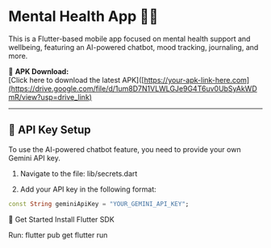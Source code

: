 # Mental Health App 🤖🧠

This is a Flutter-based mobile app focused on mental health support and wellbeing, featuring an AI-powered chatbot, mood tracking, journaling, and more.

📱 **APK Download:**  
[Click here to download the latest APK]([https://your-apk-link-here.com](https://drive.google.com/file/d/1um8D7N1VLWLGJe9G4T6uv0UbSyAkWDmR/view?usp=drive_link)

---

## 🔑 API Key Setup

To use the AI-powered chatbot feature, you need to provide your own Gemini API key.

1. Navigate to the file:
lib/secrets.dart

2. Add your API key in the following format:
```dart
const String geminiApiKey = "YOUR_GEMINI_API_KEY";
```


🚀 Get Started
Install Flutter SDK

Run:
flutter pub get
flutter run
